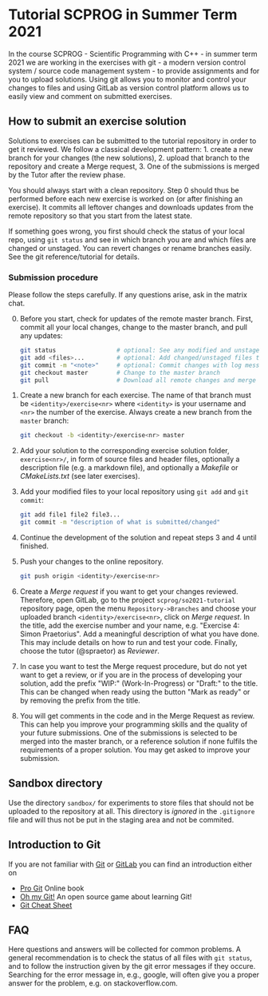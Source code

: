 # Tutorial SCPROG in Summer Term 2021

In the course SCPROG - Scientific Programming with C++ - in summer term 2021 we
are working in the exercises with git - a modern version control system / source
code management system - to provide assignments and for you to upload solutions.
Using git allows you to monitor and control your changes to files and using GitLab
as version control platform allows us to easily view and comment on submitted
exercises.

## How to submit an exercise solution

Solutions to exercises can be submitted to the tutorial repository in order to get
it reviewed. We follow a classical development pattern: 1. create a new branch
for your changes (the new solutions), 2. upload that branch to the repository and
create a Merge request, 3. One of the submissions is merged by the Tutor after
the review phase.

You should always start with a clean repository. Step 0 should thus be performed
before each new exercise is worked on (or after finishing an exercise). It commits
all leftover changes and downloads updates from the remote repository so that you
start from the latest state.

If something goes wrong, you first should check the status of your local repo, using
`git status` and see in which branch you are and which files are changed or unstaged.
You can revert changes or rename branches easily. See the git reference/tutorial
for details.

### Submission procedure

Please follow the steps carefully. If any questions arise, ask in the matrix chat.

0. Before you start, check for updates of the remote master branch. First, commit
   all your local changes, change to the master branch, and pull any updates:

   ```bash
   git status                 # optional: See any modified and unstaged files
   git add <files>...         # optional: Add changed/unstaged files to staging area
   git commit -m "<note>"     # optional: Commit changes with log message "<note>"
   git checkout master        # Change to the master branch
   git pull                   # Download all remote changes and merge with master branch
   ```

1. Create a new branch for each exercise. The name of that branch must be
   `<identity>/exercise<nr>` where `<identity>` is your username and `<nr>` the
   number of the exercise. Always create a new branch from the `master` branch:

   ```bash
   git checkout -b <identity>/exercise<nr> master
   ```

2. Add your solution to the corresponding exercise solution folder, `exercise<nr>/`,
   in form of source files and header files, optionally a description file (e.g.
   a markdown file), and optionally a *Makefile* or *CMakeLists.txt* (see later exercises).

3. Add your modified files to your local repository using `git add` and `git commit`:

   ```bash
   git add file1 file2 file3...
   git commit -m "description of what is submitted/changed"
   ```

4. Continue the development of the solution and repeat steps 3 and 4 until finished.

5. Push your changes to the online repository.

   ```bash
   git push origin <identity>/exercise<nr>
   ```

6. Create a *Merge request* if you want to get your changes reviewed. Therefore,
   open GitLab, go to the project `scprog/so2021-tutorial` repository page, open
   the menu `Repository->Branches` and choose your uploaded branch
   `<identity>/exercise<nr>`, click on *Merge request*. In the title, add the
   exercise number and your name, e.g. "Exercise 4: Simon Praetorius". Add a
   meaningful description of what you have done. This may include details on how
   to run and test your code. Finally, choose the tutor (@spraetor) as *Reviewer*.

7. In case you want to test the Merge request procedure, but do not yet want to
   get a review, or if you are in the process of developing your solution, add
   the prefix "WIP:" (Work-In-Progress) or "Draft:" to the title. This can be
   changed when ready using the button "Mark as ready" or by removing the prefix
   from the title.

8. You will get comments in the code and in the Merge Request as review. This can
   help you improve your programming skills and the quality of your future
   submissions. One of the submissions is selected to be merged into the master
   branch, or a reference solution if none fulfils the requirements of a proper
   solution. You may get asked to improve your submission.

## Sandbox directory

Use the directory `sandbox/` for experiments to store files that should not be
uploaded to the repository at all. This directory is *ignored* in the `.gitignore`
file and will thus not be put in the staging area and not be commited.

## Introduction to Git

If you are not familiar with [Git](https://git-scm.com/docs) or [GitLab](https://docs.gitlab.com/)
you can find an introduction either on
- [Pro Git](https://git-scm.com/book) Online book
- [Oh my Git!](https://ohmygit.org/) An open source game about learning Git!
- [Git Cheat Sheet](https://github.github.com/training-kit/downloads/github-git-cheat-sheet.pdf)

## FAQ

Here questions and answers will be collected for common problems. A general
recommendation is  to check the status of all files with `git status`, and to
follow the instruction given by the git error messages if they occure. Searching
for the error message in, e.g., google, will often give you a proper answer for
the problem, e.g. on stackoverflow.com.